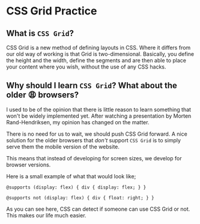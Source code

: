 # CSS Grid Practice

## What is `CSS Grid`?

CSS Grid is a new method of defining layouts in CSS. Where it differs from our old way of working is that Grid is two-dimensional. Basically, you define the height and the width, define the segments and are then able to place your content where you wish, without the use of any CSS hacks.

## Why should I learn `CSS Grid`? What about the older 😩 browsers?

I used to be of the opinion that there is little reason to learn something that won't be widely implemented yet. After watching a presentation by Morten Rand-Hendriksen, my opinion has changed on the matter.

There is no need for us to wait, we should push CSS Grid forward. A nice solution for the older browsers that _don't_ support `CSS Grid` is to simply serve them the mobile version of the website. 

This means that instead of developing for screen sizes, we develop for browser versions.

Here is a small example of what that would look like;

`@supports (display: flex) {
  div {
    display: flex;
  }
}`

`
@supports not (display: flex) {
  div {
    float: right;
  }
}
`

As you can see here, CSS can detect if someone can use CSS Grid or not. This makes our life much easier.